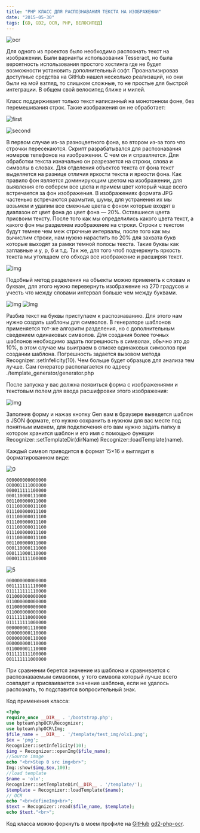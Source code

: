 ```yaml
---
title: "PHP КЛАСС ДЛЯ РАСПОЗНАВАНИЯ ТЕКСТА НА ИЗОБРАЖЕНИИ"
date: "2015-05-30"
tags: [GD, GD2, OCR, PHP, ВЕЛОСИПЕД]
---
```


![ocr](/img/ocr.png)

Для одного из проектов было необходимо распознать текст на изображении. Были варианты использования Tesseract, но была вероятность использования простого хостинга где не будет возможности установить дополнительный софт. Проанализировав доступные средства на GitHub нашел несколько реализаций, но они были на мой взгляд, то слишком сложные, то не простые для быстрой интеграции. В общем свой велосипед ближе и милей.

Класс поддерживает только текст написанный на монотонном фоне, без перемешивания строк.
Такие изображения он не обработает:

![first](/img/ocr/first.png)

![second](/img/ocr/second.png)

В первом случае из-за разноцветного фона, во втором из-за того что строчки пересекаются. Скрипт разрабатывался для распознавания номеров телефонов на изображении. С чем он и справляется. Для обработки текста изначально он разрезается на строки, слова и символы в словах. Для отделения объектов текста от фона текст выделяется на разнице отличия яркости текста и яркости фона. Как правило фон является доминирующим цветом на изображении, для выявления его соберем все цвета и примем цвет который чаще всего встречается за фон изображения. В изображениях формата JPG частенько встречаются размытия, шумы, для устранения их мы возьмем и удалим все смежные цвета с фоном которые входят в диапазон от цвет фона до цвет фона — 20%. Оставшиеся цвета присвоим тексту. После того как мы определились какого цвета текст, а какого фон мы разделяем изображение на строки. Строки с текстом будут темнее чем меж строчные интервалы, после того как мы вычислим строки, нам нужно нарастить по 20% для захвата букв которые выходят  за рамки темной полосы текста. Такие буквы как заглавные и у, р, б и т.д. Так же, для того чтоб подчеркнуть яркость текста мы утолщаем его обходя все изображение и расширяя текст.

![img](/img/ocr/Выделение_001.png)

Подобный метод разделения на объекты можно применить к словам и буквам, для этого нужно перевернуть изображение на 270 градусов и учесть что между словами интервал больше чем между буквами.

![img](/img/ocr/Выделение_0021.png)
![img](/img/ocr/Выделение_003.png)

Разбив текст на буквы приступаем к распознаванию. Для этого нам нужно создать шаблоны для символов. В генераторе шаблонов применяется тот-же алгоритм разделения, но с дополнительным сведением одинаковых символов. Для создания более точных шаблонов необходимо задать погрешность в символах, обычно это до 10%, в этом случае мы выиграем в списке одинаковых символов при создании шаблона. Погрешность задается вызовом метода Recognizer::setInfelicity(10). Чем больше будет образцов для анализа тем лучше. Сам генератор располагается по адресу ./template_generator/generator.php

После запуска у вас должна появиться форма с изображениями и текстовым полем для ввода расшифровки этого изображения:

![img](/img/ocr/Выделение_004.png)

Заполнив форму и нажав кнопку Gen вам в браузере выведется шаблон в JSON формате, его нужно сохранить в нужном для вас месте под понятным именем, для подключения его вам нужно задать папку в котором хранится шаблон и его имя с помощью функции Recognizer::setTemplateDir(dirName) Recognizer::loadTemplate(name).

Каждый символ приводится в формат 15×16 и выглядит в форматированном виде:

![0](/img/ocr/15732349211433010544.6444.png)

```text
000000000000000
000001111000000
000011111100000
000110000111000
001100000011000
011100000011100
011100000011100
011100000011100
011100000011100
011100000011100
011100000011100
011100000011100
001100000011000
000110000111000
000111000110000
000011111100000
```

![5](/img/ocr/12589651291433010544.6516.png)

```text
000000000000000
001111111110000
011111111110000
011000000000000
011000000000000
011000000000000
011000000000000
011111110000000
011111111000000
000000001110000
000000000110000
000000000110000
000000000110000
011000001110000
011111111100000
001111111000000
```

При сравнении берется значение из шаблона и сравнивается с распознаваемым символом, у того символа который лучше всего совпадет и присваивается значение шаблона, если не удалось распознать, то подставится вопросительный знак.

Код  применения класса:

```php
<?php
require_once __DIR__ . '/bootstrap.php';
use bpteam\phpOCR\Recognizer;
use bpteam\phpOCR\Img;
$file_name = __DIR__ . '/template/test_img/olx1.png';
$ex = 'png';
Recognizer::setInfelicity(10);
$img = Recognizer::openImg($file_name);
//Source image
echo "<br>Step 0 src img<br>";
Img::show($img,$ex,100);
//load template
$name = 'olx';
Recognizer::setTemplateDir(__DIR__ . '/template/');
$template = Recognizer::loadTemplate($name);
// OCR
echo "<br>defineImg<br>";
$text = Recognizer::read($file_name, $template);
echo $text."<br>";
```

Код класса можно форкнуть в моем профиле на [GitHub](https://github.com/bpteam) [gd2-php-ocr](https://github.com/bpteam/gd2-php-ocr).